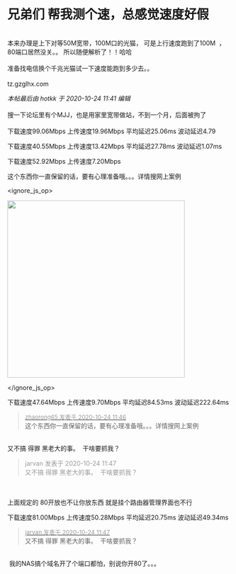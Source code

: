 # 兄弟们 帮我测个速，总感觉速度好假


<br />
本来办理是上下对等50M宽带，100M口的光猫， 可是上行速度跑到了100M&nbsp;&nbsp;，80端口居然没关。。 所以随便解析了！！哈哈<br />
<br />
 准备找电信换个千兆光猫试一下速度能跑到多少去。。<br />
<br />
tz.gzglhx.com

<i class="pstatus"> 本帖最后由 hotkk 于 2020-10-24 11:41 编辑 </i><br />
<br />
搜一下论坛里有个MJJ，也是用家里宽带做站，不到一个月，后面被拘了<br />
<br />
下载速度99.06Mbps 上传速度19.96Mbps 平均延迟25.06ms 波动延迟4.79

下载速度40.55Mbps 上传速度13.42Mbps 平均延迟27.78ms 波动延迟1.07ms<br />


下载速度52.92Mbps 上传速度7.20Mbps

这个东西你一直保留的话，要有心理准备哦。。。详情搜网上案例<br />

<ignore_js_op>

<img id="aimg_140721" aid="140721" src="static/image/common/none.gif" zoomfile="forum.php?mod=attachment&aid=MTQwNzIxfDgwZDA5ZWMwfDE2MDk1MjExMTZ8NDczNDR8NzU3OTE2&noupdate=yes&nothumb=yes" file="forum.php?mod=attachment&aid=MTQwNzIxfDgwZDA5ZWMwfDE2MDk1MjExMTZ8NDczNDR8NzU3OTE2&noupdate=yes" class="zoom" onclick="zoom(this, this.src, 0, 0, 0)" width="400" id="aimg_140721" inpost="1" onmouseover="showMenu({'ctrlid':this.id,'pos':'12'})" />

<div class="tip tip_4 aimg_tip" id="aimg_140721_menu" style="position: absolute; display: none" disautofocus="true">
<div class="xs0">
<p><strong>ce.png</strong> <em class="xg1">(35.02 KB, 下载次数: 0)</em></p>
<p>
<a href="forum.php?mod=attachment&amp;aid=MTQwNzIxfDgwZDA5ZWMwfDE2MDk1MjExMTZ8NDczNDR8NzU3OTE2&amp;nothumb=yes" target="_blank">下载附件</a>

</p>

<p class="xg1 y">2020-10-24 11:46 上传</p>

</div>
<div class="tip_horn"></div>
</div>

</ignore_js_op>


下载速度47.64Mbps 上传速度9.70Mbps 平均延迟84.53ms 波动延迟222.64ms<br />


<div class="quote"><blockquote><font size="2"><a href="https://www.hostloc.com/forum.php?mod=redirect&amp;goto=findpost&amp;pid=9345083&amp;ptid=757916" target="_blank"><font color="#999999">zhaorong65 发表于 2020-10-24 11:46</font></a></font><br />
这个东西你一直保留的话，要有心理准备哦。。。详情搜网上案例</blockquote></div><br />
又不搞 得罪 黑老大的事。&nbsp;&nbsp;干啥要抓我？

<div class="quote"><blockquote><font color="#999999">jarvan 发表于 2020-10-24 11:47</font><br />
<font color="#999999">又不搞 得罪 黑老大的事。&nbsp;&nbsp;干啥要抓我？</font></blockquote></div><br />
<br />
上面规定的 80开放也不让你放东西 就是挂个路由器管理界面也不行

下载速度81.00Mbps 上传速度50.28Mbps 平均延迟20.75ms 波动延迟49.34ms

<div class="quote"><blockquote><font size="2"><a href="https://www.hostloc.com/forum.php?mod=redirect&amp;goto=findpost&amp;pid=9345086&amp;ptid=757916" target="_blank"><font color="#999999">jarvan 发表于 2020-10-24 11:47</font></a></font><br />
又不搞 得罪 黑老大的事。&nbsp;&nbsp;干啥要抓我？</blockquote></div><br />
<img src="static/image/smiley/default/sweat.gif" smilieid="10" border="0" alt="" /> 我的NAS搞个域名开了个端口都怕，别说你开80了。。。
